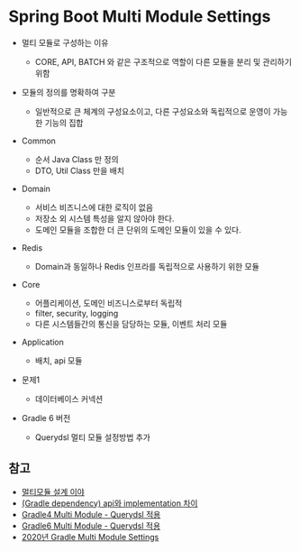 # Spring Boot Multi Module Settings

- 멀티 모듈로 구성하는 이유
    - CORE, API, BATCH 와 같은 구조적으로 역할이 다른 모듈을 분리 및 관리하기 위함

- 모듈의 정의를 명확하여 구분
    - 일반적으로 큰 체계의 구성요소이고, 다른 구성요소와 독립적으로 운영이 가능한 기능의 집합

- Common
  - 순서 Java Class 만 정의
  - DTO, Util Class 만을 배치

- Domain
  - 서비스 비즈니스에 대한 로직이 없음
  - 저장소 외 시스템 특성을 알지 않아야 한다.
  - 도메인 모듈을 조합한 더 큰 단위의 도메인 모듈이 있을 수 있다.
  
- Redis
  - Domain과 동일하나 Redis 인프라를 독립적으로 사용하기 위한 모듈

- Core
  - 어플리케이션, 도메인 비즈니스로부터 독립적
  - filter, security, logging
  - 다른 시스템들간의 통신을 담당하는 모듈, 이벤트 처리 모듈
  
- Application
  - 배치, api 모듈

- 문제1
  - 데이터베이스 커넥션
  
- Gradle 6 버전
  - Querydsl 멀티 모듈 설정방법 추가

## 참고
- [멀티모듈 설계 이야](https://woowabros.github.io/study/2019/07/01/multi-module.html#3-접근-개방폐쇄)
- [(Gradle dependency) api와 implementation 차이](https://jongmin92.github.io/2019/05/09/Gradle/gradle-api-vs-implementation/)
- [Gradle4 Multi Module - Querydsl 적용](https://github.com/HomoEfficio/dev-tips/blob/master/QueryDSL-Gradle4-MultiModule-SpringBoot2.md)
- [Gradle6 Multi Module - Querydsl 적용](https://jojoldu.tistory.com/538)
- [2020년 Gradle Multi Module Settings](http://honeymon.io/tech/2020/07/09/gradle-annotation-processor-with-querydsl.html)
